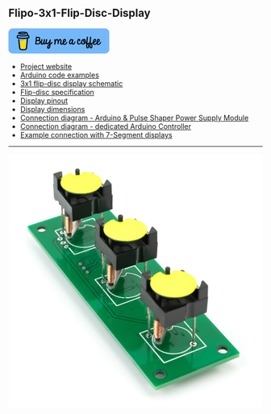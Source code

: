 ## Flipo-3x1-Flip-Disc-Display

<a href="https://www.buymeacoffee.com/marcinsaj"><img src="https://github.com/marcinsaj/marcinsaj/blob/main/Buy-me-a-coffee.png" /></a> 
</br>

 - [Project website](https://flipo.io/project/flip-disc-3x1-display/)
 - [Arduino code examples](https://github.com/marcinsaj/Flipo-3x1-Flip-Disc-Display/tree/main/examples)
 - [3x1 flip-disc display schematic](https://github.com/marcinsaj/Flipo-3x1-Flip-Disc-Display/raw/main/datasheet/Flip-disc-3x1-Dot-Module-Schematic.pdf)
 - [Flip-disc specification](https://github.com/marcinsaj/Flipo-Flip-disc-Display-Specification/raw/main/datasheet/Flipo-Flip-Disc-Specification.pdf)
 - [Display pinout](https://github.com/marcinsaj/Flipo-3x1-Flip-Disc-Display/raw/main/datasheet/Flip-disc-3x1-Dot-Module-Pinout.pdf)
 - [Display dimensions](https://github.com/marcinsaj/Flipo-3x1-Flip-Disc-Display/raw/main/datasheet/Flip-disc-3x1-Dot-Module-Dimensions.pdf)
 - [Connection diagram - Arduino & Pulse Shaper Power Supply Module](https://github.com/marcinsaj/Flipo-3x1-Flip-Disc-Display/raw/main/datasheet/Flip-disc-3x1-Dot-Module-Arduino-Example-Connection-Schematic.pdf)
 - [Connection diagram - dedicated Arduino Controller](https://github.com/marcinsaj/Flipo-3x1-Flip-Disc-Display/raw/main/datasheet/Flip-disc-3x1-Dot-Module-Controller-Example-Connection-Schematic.pdf)
 - [Example connection with 7-Segment displays](https://github.com/marcinsaj/Flipo-3x1-Flip-Disc-Display/raw/main/datasheet/Flip-disc-3x1-Dot-Module-7-Segment-Controller-Example-Connection-Schematic.pdf)
 
-------------------------------------------------------------------   
 
<a href="https://flipo.io/project/flip-disc-3x1-display/"><img src="https://github.com/marcinsaj/Flipo-3x1-Flip-Disc-Display/blob/main/extras/flip-disc-3x1-display-cover-github.jpg"></a> 
</br>
